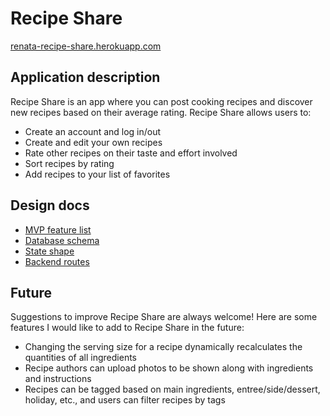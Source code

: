 # Recipe Share
[renata-recipe-share.herokuapp.com](https://renata-recipe-share.herokuapp.com/?utm_source=github&utm_medium=readme&utm_campaign=github)

## Application description
Recipe Share is an app where you can post cooking recipes and discover new recipes based on their average rating. Recipe Share allows users to:
* Create an account and log in/out
* Create and edit your own recipes
* Rate other recipes on their taste and effort involved
* Sort recipes by rating
* Add recipes to your list of favorites

## Design docs
* [MVP feature list](./wiki/MVP-feature-list)
* [Database schema](./wiki/Database-schema)
* [State shape](./wiki/State-shape)
* [Backend routes](./wiki/Backend-routes)

## Future
Suggestions to improve Recipe Share are always welcome! Here are some features I would like to add to Recipe Share in the future:
* Changing the serving size for a recipe dynamically recalculates the quantities of all ingredients
* Recipe authors can upload photos to be shown along with ingredients and instructions
* Recipes can be tagged based on main ingredients, entree/side/dessert, holiday, etc., and users can filter recipes by tags
